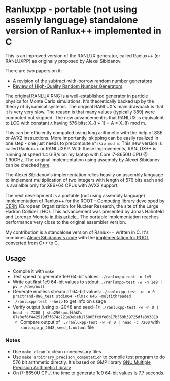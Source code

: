 # Ranluxpp - portable (not using assemly language) standalone version of Ranlux++ implemented in C

This is an improved version of the RANLUX generator, called Ranlux++ (or RANLUXPP) as originally proposed by Alexei Sibidanov.

There are two papers on it:
* [A revision of the subtract-with-borrow random number generators](https://arxiv.org/pdf/1705.03123.pdf)
* [Review of High-Quality Random Number Generators](https://arxiv.org/pdf/1903.01247.pdf)

The [original RANLUX RNG](https://www.math.utah.edu/software/gsl/gsl-ref_252.html) is a well-established generator in particle physics for Monte Carlo simulations. It's theoretically backed up by the theory of dynamical systems. The original RANLUX's main drawback is that it is very very slow. The reason is that many values (typically 389) were computed but skipped. The new advancement is that RANLUX is equivalent to LCG with constant `A` having 576 bits: X_{i + 1} = A * X_{i} mod m.

This can be efficiently computed using long arithmetic with the help of SSE or AVX2 instructions. More importantly, skipping can be easily realized in one step - one just needs to precompute `A^skip mod m`. This new version is called Ranlux++ or RANLUXPP. With these improvements, RANLUX++ is running at speed 1.4 GiB/s on my laptop with Core i7-8650U CPU @ 1.90GHz. The original implementation using assembly by Alexei Sibidanov can be checked [here](https://github.com/sibidanov/ranluxpp).

The Alexei Sibidanov's implementation relies heavily on assembly language to implement multiplication of two integers with length of 576 bits each and is avaialble only for X86+64 CPUs with AVX2 support. 

The next development is a portable (not using assembly language) implementation of Ranlux++ for the [ROOT](https://en.wikipedia.org/wiki/ROOT) - Computing library developed by [CERN](https://en.wikipedia.org/wiki/CERN) (European Organization for Nuclear Research, the site of the Large Hadron Collider LHC). This advancement was presented by Jonas Hahnfeld and Lorenzo Moneta [in this article.](https://arxiv.org/abs/2106.02504). The portable implementation reaches performance very close to the original assembler version.

My contribution is a standalone version of Ranlux++ written in C. It's combines [Alexei Sibidanov's code](https://github.com/sibidanov/ranluxpp) with the [implementation for ROOT](https://github.com/root-project/root/tree/master/math/mathcore/src/ranluxpp) converted from C++ to C.

## Usage
* Compile it with `make`
* Test speed to generate 1e9 64-bit values: `./ranluxpp-test -n 1e9`
* Write out first 1e9 64-bit values to stdout: `./ranluxpp-test -w -n 1e9 | pv > /dev/null`
* Generate endless stream of 64-bit values: `./ranluxpp-test -w -n 0 | practrand-RNG_test stdin64 -tlmax 64G -multithreaded`
* `./ranluxpp-test --help` to get info on usage
* Verify output (using p=2048 and seed=1): `./ranluxpp-test -w -n 0 | head -c 7200 | sha256sum`. Hash: `67a0ef6f442519d7f674c721a3ebeb175005fc9fe6b17b359b39725dfa393819`
  * Compare output of ` ./ranluxpp-test -w -n 0 | head -c 7200` with `ranluxpp_p_2048_seed_1.output` file


### Notes
* Use `make clean` to clean unnecessary files
* Use `make arbitrary_precison_computation` to compile test program to do 576 bit arithmetic directly. It's based on GMP library [GNU Multiple Precision Arithmetic Library]()
* On i7-8650U CPU, the time to generate 1e9 64-bit values is 7.7 seconds.

